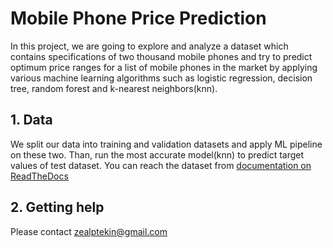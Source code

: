 # Mobile Phone Price Prediction

In this project, we are going to explore and analyze a dataset which contains specifications of two thousand mobile phones and try to predict optimum price ranges for a list of mobile phones in the market by applying various machine learning algorithms such as logistic regression, decision tree, random forest and k-nearest neighbors(knn). 


## 1. Data 

We split our data into training and validation datasets and apply ML pipeline on these two. Than, run the most accurate model(knn) to predict target values of test dataset. You can reach the dataset from  [documentation on ReadTheDocs](https://www.kaggle.com/iabhishekofficial/mobile-price-classification)


## 2. Getting help 

Please contact zealptekin@gmail.com
